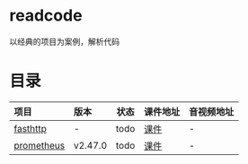 # readcode
以经典的项目为案例，解析代码

# 目录
| 项目 |版本 | 状态 |课件地址 |音视频地址|
| :-----|:----| :----: |:----| :----| 
| [fasthttp](https://github.com/valyala/fasthttp) |-  | todo | [课件](fasthttp/README.md)|- |
| [prometheus](https://github.com/prometheus/prometheus) | v2.47.0| todo |[课件](prometheus/README.md) |- |


